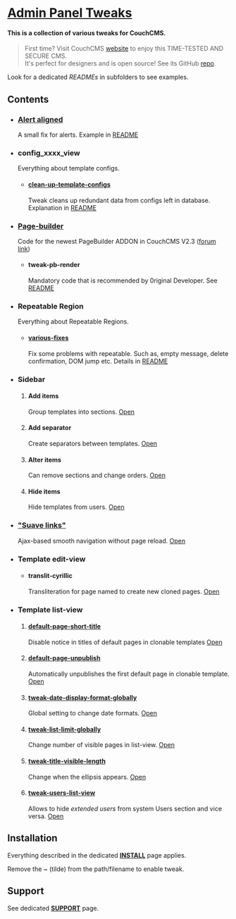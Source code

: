 # [Admin Panel Tweaks](https://github.com/trendoman/Tweakus-Dilectus/tree/main/anton.cms%40ya.ru__admin-panel-tweaks)

#### This is a collection of various tweaks for CouchCMS.
> First time? Visit CouchCMS [website](http://couchcms.com/) to enjoy this TIME-TESTED AND SECURE CMS.<br>
> It's perfect for designers and is open source! See its GitHub [repo](https://github.com/CouchCMS/CouchCMS).

Look for a dedicated *READMEs* in subfolders to see examples.

## Contents

* ### [Alert aligned](alert-aligned/)
   A small fix for alerts. Example in [README](alert-aligned/)

* ### config_xxxx_view
   Everything about template configs.

   - #### [clean-up-template-configs](config_xxxx_view/clean-up-template-configs/)
      Tweak cleans up redundant data from configs left in database. Explanation in [README](config_xxxx_view/clean-up-template-configs/)

* ### [Page-builder](page-builder/)
   Code for the newest PageBuilder ADDON in CouchCMS V2.3 ([forum link](https://www.couchcms.com/forum/viewtopic.php?f=5&t=13148))

   - #### tweak-pb-render
      Mandatory code that is recommended by 0riginal Developer. See [README](page-builder/)

* ### Repeatable Region
   Everything about Repeatable Regions.

   - #### [various-fixes](repeatable-region/various-fixes/)
      Fix some problems with repeatable. Such as, empty message, delete confirmation, DOM jump etc. Details in [README](repeatable-region/various-fixes/)

* ### Sidebar
   1. #### Add items
      Group templates into sections. [Open](sidebar/add-items/)
   2. #### Add separator
      Create separators between templates. [Open](sidebar/add-separator/)
   3. #### Alter items
      Can remove sections and change orders. [Open](sidebar/alter-items/)
   4. #### Hide items
      Hide templates from users. [Open](sidebar/hide-items/)

* ### ["Suave links"](suave-links/)
   Ajax-based smooth navigation without page reload. [Open](suave-links/)

* ### Template edit-view
   - #### translit-cyrillic
      Transliteration for page named to create new cloned pages. [Open](template-edit/translit-cyrillic/)

* ### Template list-view
   1. #### [default-page-short-title](template-list/default-page-short-title/)
      Disable notice in titles of default pages in clonable templates [Open](template-list/default-page-short-title/)

   2. #### [default-page-unpublish](template-list/default-page-unpublish/)
      Automatically unpublishes the first default page in clonable template. [Open](template-list/default-page-unpublish/)

   3. #### [tweak-date-display-format-globally](template-list/tweak-date-display/)
      Global setting to change date formats. [Open](template-list/tweak-date-display/)

   4. #### [tweak-list-limit-globally](template-list/tweak-list-limit-globally/)
      Change number of visible pages in list-view. [Open](template-list/tweak-list-limit-globally/)

   5. #### [tweak-title-visible-length](template-list/tweak-title-visible-length/)
      Change when the ellipsis appears. [Open](template-list/tweak-title-visible-length/)

   6. #### [tweak-users-list-view](template-list/tweak-users-list-view/)
      Allows to hide *extended users* from system Users section and vice versa. [Open](template-list/tweak-users-list-view/)


## Installation

Everything described in the dedicated [**INSTALL**](/INSTALL.md) page applies.

Remove the ~ (tilde) from the path/filename to enable tweak.

## Support

See dedicated [**SUPPORT**](/SUPPORT.md) page.
